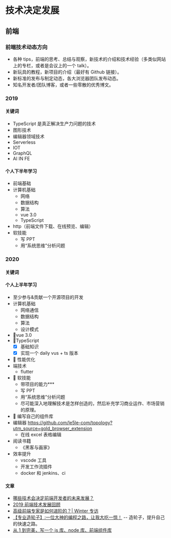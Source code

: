 # 技术决定发展

## 前端

### 前端技术动态方向

- 各种 tips，前端的思考、总结与观察，新技术的介绍和技术经验（多类似网站上的专栏，或者是会议上的一个 talk）。
- 新玩具的教程，新项目的介绍（最好有 Github 链接）。
- 新标准的发布与制定动态，各大浏览器团队发布动态。
- 知名开发者/团队博客，或者一些零散的优秀博文。

### 2019

#### 关键词

- TypeScript 是真正解决生产力问题的技术
- 图形技术
- 编辑器领域技术
- Serverless
- IOT
- GraphQL
- AI IN FE

#### 个人下半年学习

- 前端基础
- 计算机基础
  - 网络
  - 数据结构
  - 算法
  - vue 3.0
  - TypeScript
- http（前端文件下载、在线预览、编辑）
- 软技能
  - 写 PPT
  - 用“系统思维”分析问题

### 2020

#### 关键词

#### 个人上半年学习

- 至少参与&贡献一个开源项目的开发
- 计算机基础
  - 网络通信
  - 数据结构
  - 算法
  - 设计模式
- 🌟vue 3.0
- 🌟TypeScript
  - [x] 基础知识
  - [x] 实现一个 daily vus + ts 版本
- 🌟 性能优化
- 端技术
  - flutter
- 🌟 软技能
  - 带项目的能力\*\*\*
  - 写 PPT
  - 用“系统思维”分析问题
  - 尽可能深入地理解技术是怎样创造的，然后补充学习商业运作、市场营销的原理。
- 🌟 编写自己的组件库
- 编辑器 https://github.com/le5le-com/topology?utm_source=gold_browser_extension
  - 在线 excel 表格编辑
- 阅读书籍
  - 《黑客与画家》
- 效率提升
  - vscode 工具
  - 开发工作流插件
  - docker 和 jenkins、ci

#### 文章

- [哪些技术会决定前端开发者的未来发展？
  ](https://juejin.im/post/5d1589c8e51d45776031b02e?utm_source=gold_browser_extension)
- [2019 前端技术发展回顾](https://zhuanlan.zhihu.com/p/101517039?utm_source=wechat_session&utm_medium=social&utm_oi=27827097305088)
- [高级前端专家是如何进阶的？| Winter 专访](https://zhuanlan.zhihu.com/p/23190285)
- [【专业造轮子】:一位大神的编程之路，让我大吃一惊！](https://blog.csdn.net/qq_23100787/article/details/51318671) -- 造轮子，提升自己的快速之路。
- [从 1 到完美，写一个 js 库、node 库、前端组件库](https://segmentfault.com/a/1190000017064659)

